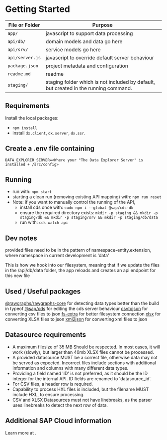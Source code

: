 # Getting Started
File or Folder | Purpose
---------|----------
`app/` | javascript to support data processing
`api/db/` | domain models and data go here
`api/srv/` | service models go here
`api/server.js` | javascript to override default server behaviour
`package.json` | project metadata and configuration
`readme.md` | readme
`staging/` | staging folder which is not included by default, but created in the running command.

## Requirements
Install the local packages:
- `npm install`
- install `dx.client`, `dx.server`, `dx.ssr`.

## Create a .env file containing
```
DATA_EXPLORER_SERVER=<Where your "The Data Explorer Server" is installed + /src/config>
```

## Running
- run with: `npm start`
- starting a clean run (removing existing API mapping) with: `npm run reset`
- Note: if you want to manually control the running of the API, 
    - install cds once with: `sudo npm i --global @sap/cds-dk`
    - ensure the required directory exists: `mkdir -p staging && mkdir -p staging/db && mkdir -p staging/srv && mkdir -p staging/db/data`
    - run with: `cds watch api`

## Dev notes
[](https://cap.cloud.sap/docs/guides/databases)
provided files need to be in the pattern of namespace-entity.extension, where namespace in current development is 'data'

[](https://cap.cloud.sap/docs/node.js/cds-serve#cdsonce--bootstrap-expressjs-app)
This is how we hook into our filesystem, meaning that if we update the files in the /api/db/data folder, the app reloads and creates an api endpoint for this new file

## Used / Useful packages
[@rawgraphs/rawgraphs-core](https://www.npmjs.com/package/@rawgraphs/rawgraphs-core) for detecting data types better than the build in typeof
[@sap/cds](https://www.npmjs.com/package/@sap/cds) for editing the cds server behaviour
[csvtojson](https://www.npmjs.com/package/csvtojson) for converting csv files to json
[fs-extra](https://www.npmjs.com/package/fs-extra) for better filesystem connection
[xlsx](https://www.npmjs.com/package/xlsx) for converting XLSX files to json
[xml2json](https://www.npmjs.com/package/xml2json) for converting xml files to json

## Datasource requirements
- A maximum filesize of 35 MB Should be respected. In most cases, it will work (slowly), but larger than 40mb XLSX files cannot be processed.
- A provided datasource MUST be a correct file, otherwise data may not be served as expected. Incorrect files include sections with additional information and columns with many different data types.
- Providing a field named 'ID' is not preferred, as it should be the ID integer for the internal API. ID fields are renamed to 'datasource_id'.
- For CSV files, a header row is required.
- Capability to process HXL files is included, but the filename MUST include HXL, to ensure processing.
- CSV and XLSX Datasources must not have linebreaks, as the parser uses linebreaks to detect the next row of data.

## Additional SAP Cloud information
Learn more at [](https://cap.cloud.sap/docs/get-started/).
